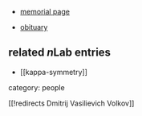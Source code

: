 

* [memorial page](http://homepages.spa.umn.edu/~duplij/volkov/)

* [obituary](http://www.kipt.kharkov.ua/conferences/itp/DV2000/dvbiogr.html)

## related $n$Lab entries

* [[kappa-symmetry]]

category: people

[[!redirects Dmitrij Vasilievich Volkov]]